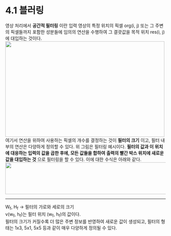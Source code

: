 # 4.1 블러링
영상 처리에서 **공간적 필터링** 이란 입력 영상의 특정 위치의 픽셀 org(i, j) 또는 그 주변의 픽셀들까지 포함한 성분들에 
임의의 연산을 수행하여 그 결괏값을 목적 위치 res(i, j)에 대입하는 것이다.           
<img src="https://user-images.githubusercontent.com/81175672/179225235-68c60d35-2c60-4ed7-a025-8a246ed8c088.png"  width="500" height="300"/>               
여기서 연산을 위하여 사용하는 픽셀의 개수를 결정하는 것이 **필터의 크기** 이고, 필터 내부의 연산은 다양하게 정의할 수 있다.
위 그림은 필터링 예시이다. **필터의 값과 이 위치에 대응하는 입력의 값을 곱한 후에, 모든 값들을 합하여 출력의 빨간 박스 위치에 새로운 값을 대입하는 것** 으로 필터링을 할 수 있다. 
이에 대한 수식은 아래와 같다.             
<img src="https://user-images.githubusercontent.com/81175672/179227549-4215f9d3-71a9-4784-b2a4-225232620705.JPG"  width="600" height="100"/>            
***
W<sub>f</sub>, H<sub>f</sub> -> 필터의 가로와 세로의 크기                            
v(w<sub>f</sub>, h<sub>f</sub>)는 필터 위치 (w<sub>f</sub>, h<sub>f</sub>)의 값이다.                              
필터의 크기가 커질수록 더 많은 주변 정보를 반영하여 새로운 값이 생성되고, 필터의 형태는 
1x3, 5x1, 5x5 등과 같이 매우 다양하게 정의될 수 있다.
